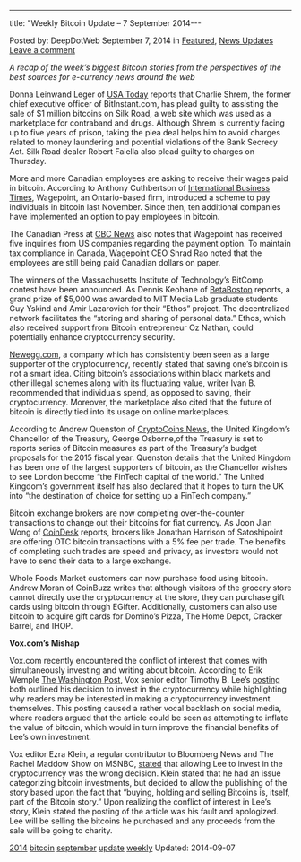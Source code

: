 ---
title: "Weekly Bitcoin Update – 7 September 2014---

<article class="post-listing post-6970 post type-post status-publish format-standard has-post-thumbnail hentry  tag-1779 tag-bitcoin tag-september tag-update tag-weekly">
Posted by: DeepDotWeb
<span>September 7, 2014</span>
<span>in <a href="https://www.deepdotweb.com/category/deepdot-news/" rel="category tag">Featured</a>, <a href="https://www.deepdotweb.com/category/news-updates/" rel="category tag">News Updates</a></span>
<a href="/2014/09/07/weekly-bitcoin-update-7-september-2014/#respond">Leave a comment</a></span>
</p>
<p><em>A recap of the week&#8217;s biggest Bitcoin stories from the perspectives of the best sources for e-currency news around the web </em></p>
<p>Donna Leinwand Leger of <a href="http://www.usatoday.com/story/news/nation/2014/09/04/bitcoin-exchanger-charlie-shrem-pleads-guilty-to-silk-road-related-charges/15095129/">USA Today</a> reports that Charlie Shrem, the former chief executive officer of BitInstant.com, has plead guilty to assisting the sale of $1 million bitcoins on Silk Road, a web site which was used as a marketplace for contraband and drugs. Although Shrem is currently facing up to five years of prison, taking the plea deal helps him to avoid charges related to money laundering and potential violations of the Bank Secrecy Act. Silk Road dealer Robert Faiella also plead guilty to charges on Thursday.</p>
<p>More and more Canadian employees are asking to receive their wages paid in bitcoin. According to Anthony Cuthbertson of <a href="http://www.ibtimes.co.uk/cryptocurrency-round-workers-want-wages-bitcoin-200-bitcoin-atms-worldwide-us-regulation-1463561">International Business Times</a>, Wagepoint, an Ontario-based firm, introduced a scheme to pay individuals in bitcoin last November. Since then, ten additional companies have implemented an option to pay employees in bitcoin.</p>
<p>The Canadian Press at <a href="http://www.cbc.ca/news/business/salaries-paid-in-bitcoin-a-growing-trend-in-canada-1.2752441">CBC News</a> also notes that Wagepoint has received five inquiries from US companies regarding the payment option. To maintain tax compliance in Canada, Wagepoint CEO Shrad Rao noted that the employees are still being paid Canadian dollars on paper.</p>
<p>The winners of the Massachusetts Institute of Technology&#8217;s BitComp contest have been announced. As Dennis Keohane of <a href="http://betaboston.com/news/2014/09/02/you-learn-something-new-every-day-mits-best-bitcoin-innovators-crowned/">BetaBoston</a> reports, a grand prize of $5,000 was awarded to MIT Media Lab graduate students Guy Yskind and Amir Lazarovich for their “Ethos” project. The decentralized network facilitates the “storing and sharing of personal data.” Ethos, which also received support from Bitcoin entrepreneur Oz Nathan, could potentially enhance cryptocurrency security.</p>
<p><a href="http://blog.newegg.com/saving-bitcoin-good-idea/?cm_mmc=SNC-Facebook-_-SS-_-Blog-_-NA">Newegg.com</a>, a company which has consistently been seen as a large supporter of the cryptocurrency, recently stated that saving one&#8217;s bitcoin is not a smart idea. Citing bitcoin&#8217;s associations within black markets and other illegal schemes along with its fluctuating value, writer Ivan B. recommended that individuals spend, as opposed to saving, their cryptocurrency. Moreover, the marketplace also cited that the future of bitcoin is directly tied into its usage on online marketplaces.</p>
<p>According to Andrew Quenston of <a href="http://www.cryptocoinsnews.com/uk-chancellor-to-outline-bitcoin-measures-in-budget-2015/">CryptoCoins News</a>, the United Kingdom&#8217;s Chancellor of the Treasury, George Osborne,of the Treasury is set to reports series of Bitcoin measures as part of the Treasury&#8217;s budget proposals for the 2015 fiscal year. Quenston details that the United Kingdom has been one of the largest supporters of bitcoin, as the Chancellor wishes to see London become “the FinTech capital of the world.” The United Kingdom&#8217;s government itself has also declared that it hopes to turn the UK into “the destination of choice for setting up a FinTech company.”</p>
<p>Bitcoin exchange brokers are now completing over-the-counter transactions to change out their bitcoins for fiat currency. As Joon Jian Wong of <a href="http://www.coindesk.com/bitcoin-brokers-trade-millions-without-exchange/">CoinDesk</a> reports, brokers like Jonathan Harrison of Satoshipoint are offering OTC bitcoin transactions with a 5% fee per trade. The benefits of completing such trades are speed and privacy, as investors would not have to send their data to a large exchange.</p>
<p>Whole Foods Market customers can now purchase food using bitcoin. Andrew Moran of CoinBuzz writes that although visitors of the grocery store cannot directly use the cryptocurrency at the store, they can purchase gift cards using bitcoin through EGifter. Additionally, customers can also use bitcoin to acquire gift cards for Domino&#8217;s Pizza, The Home Depot, Cracker Barrel, and IHOP.</p>
<p><strong>Vox.com&#8217;s Mishap</strong></p>
<p>Vox.com recently encountered the conflict of interest that comes with simultaneously investing and writing about bitcoin. According to Erik Wemple <a href="http://www.washingtonpost.com/blogs/erik-wemple/wp/2014/09/05/vox-regrets-pro-bitcoin-piece/">The Washington Post</a>, Vox senior editor Timothy B. Lee&#8217;s <a href="http://www.vox.com/2014/9/5/6086171/why-im-investing-in-bitcoins">posting</a> both outlined his decision to invest in the cryptocurrency while highlighting why readers may be interested in making a cryptocurrency investment themselves. This posting caused a rather vocal backlash on social media, where readers argued that the article could be seen as attempting to inflate the value of bitcoin, which would in turn improve the financial benefits of Lee&#8217;s own investment.</p>
<p>Vox editor Ezra Klein, a regular contributor to Bloomberg News and The Rachel Maddow Show on MSNBC, <a href="http://www.vox.com/2014/9/5/6110897/we-made-the-wrong-call-on-buying-bitcoins">stated</a> that allowing Lee to invest in the cryptocurrency was the wrong decision. Klein stated that he had an issue categorizing bitcoin investments, but decided to allow the publishing of the story based upon the fact that “buying, holding and selling Bitcoins is, itself, part of the Bitcoin story.” Upon realizing the conflict of interest in Lee&#8217;s story, Klein stated the posting of the article was his fault and apologized. Lee will be selling the bitcoins he purchased and any proceeds from the sale will be going to charity.</p>
</div>
<a href="https://www.deepdotweb.com/tag/2014/" rel="tag">2014</a> <a href="https://www.deepdotweb.com/tag/bitcoin/" rel="tag">bitcoin</a> <a href="https://www.deepdotweb.com/tag/september/" rel="tag">september</a> <a href="https://www.deepdotweb.com/tag/update/" rel="tag">update</a> <a href="https://www.deepdotweb.com/tag/weekly/" rel="tag">weekly</a></span> 
Updated: 2014-09-07
    
